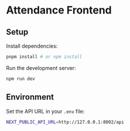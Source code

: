 # Attendance Frontend

## Setup

Install dependencies:

```bash
pnpm install # or npm install
```

Run the development server:

```bash
npm run dev
```

## Environment

Set the API URL in your `.env` file:

```bash
NEXT_PUBLIC_API_URL=http://127.0.0.1:8002/api
```
